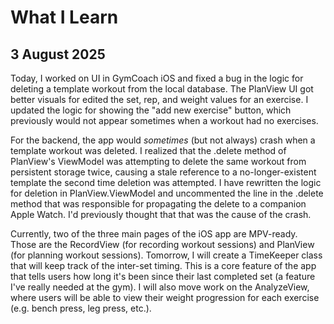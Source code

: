 # What I Learn

## 3 August 2025

Today, I worked on UI in GymCoach iOS and fixed a bug in the logic for deleting a template workout from the local database. The PlanView UI got better visuals for edited the set, rep, and weight values for an exercise. I updated the logic for showing the "add new exercise" button, which previously would not appear sometimes when a workout had no exercises. 

For the backend, the app would *sometimes* (but not always) crash when a template workout was deleted. I realized that the .delete method of PlanView's ViewModel was attempting to delete the same workout from persistent storage twice, causing a stale reference to a no-longer-existent template the second time deletion was attempted. I have rewritten the logic for deletion in PlanView.ViewModel and uncommented the line in the .delete method that was responsible for propagating the delete to a companion Apple Watch. I'd previously thought that that was the cause of the crash. 

Currently, two of the three main pages of the iOS app are MPV-ready. Those are the RecordView (for recording workout sessions) and PlanView (for planning workout sessions). Tomorrow, I will create a TimeKeeper class that will keep track of the inter-set timing. This is a core feature of the app that tells users how long it's been since their last completed set (a feature I've really needed at the gym). I will also move work on the AnalyzeView, where users will be able to view their weight progression for each exercise (e.g. bench press, leg press, etc.). 
